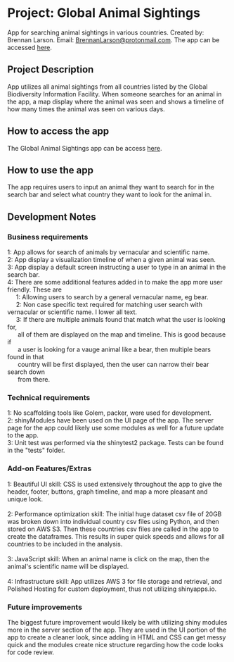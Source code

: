 # Project: Global Animal Sightings

App for searching animal sightings in various countries. Created by: Brennan Larson. Email: BrennanLarson@protonmail.com.
The app can be accessed [here](https://zzz-polished-a3181562-86b4-4a27-9e71-5a8e483b1b19-amai4lhqja-ue.a.run.app).
## Project Description

App utilizes all animal sightings from all countries listed by the Global Biodiversity Information Facility. When someone searches for an animal in the app, a map display where the animal was seen and shows a timeline of how many times the animal was seen on various days.

## How to access the app
The Global Animal Sightings app can be access [here](https://zzz-polished-a3181562-86b4-4a27-9e71-5a8e483b1b19-amai4lhqja-ue.a.run.app).
## How to use the app
The app requires users to input an animal they want to search for in the search bar and select what country they want to look for the animal in.
## Development Notes

### Business requirements
1: App allows for search of animals by vernacular and scientific name.\
2: App display a visualization timeline of when a given animal was seen.\
3: App display a default screen instructing a user to type in an animal in the search bar.\
4: There are some additional features added in to make the app more user friendly. These are \
&nbsp;&nbsp;&nbsp;&nbsp;&nbsp;1: Allowing users to search by a general vernacular name, eg bear. \
&nbsp;&nbsp;&nbsp;&nbsp;&nbsp;2: Non case specific text required for matching user search with vernacular or scientific name.
    I lower all text. \
&nbsp;&nbsp;&nbsp;&nbsp;&nbsp;3: If there are multiple animals found that match what the user is looking for, \
&nbsp;&nbsp;&nbsp;&nbsp;&nbsp;    all of them are displayed on the map and timeline. This is good because if \
&nbsp;&nbsp;&nbsp;&nbsp;&nbsp;    a user is looking for a vauge animal like a bear, then multiple bears found in that \
&nbsp;&nbsp;&nbsp;&nbsp;&nbsp;    country will be first displayed, then the user can narrow their bear search down \
&nbsp;&nbsp;&nbsp;&nbsp;&nbsp;    from there.


### Technical requirements
1: No scaffolding tools like Golem, packer, were used for development.\
2: shinyModules have been used on the UI page of the app. The server page for the app could likely use some modules as well for a future update to the app.\
3: Unit test was performed via the shinytest2 package. Tests can be found in the "tests" folder.

### Add-on Features/Extras
1: Beautiful UI skill: CSS is used extensively throughout the app to give the header, footer, buttons, graph timeline, and map a more pleasant and unique look. \
\
2: Performance optimization skill: The initial huge dataset csv file of 20GB was broken down into individual country csv files using Python, and then stored on AWS S3. Then these countries csv files are called in the app to create the dataframes. This results in super quick speeds and allows for all countries to be included in the analysis.\
\
3: JavaScript skill: When an animal name is click on the map, then the animal's scientific name will be displayed.\
\
4: Infrastructure skill: App utilizes AWS 3 for file storage and retrieval, and Polished Hosting for custom deployment, thus not utilizing shinyapps.io.

### Future improvements
The biggest future improvement would likely be with utilizing shiny modules more in the server section of the app. They are used in the UI portion of the app to create a cleaner look, since adding in HTML and CSS can get messy quick and the modules create nice structure regarding how the code looks for code review.
